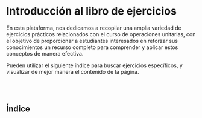 # Introducción al libro de ejercicios

En esta plataforma, nos dedicamos a recopilar una amplia variedad de ejercicios prácticos relacionados con el curso de operaciones unitarias, con el objetivo de proporcionar a estudiantes interesados en reforzar sus conocimientos un recurso completo para comprender y aplicar estos conceptos de manera efectiva.

Pueden utilizar el siguiente índice para buscar ejercicios específicos, y visualizar de mejor manera el contenido de la página.

<br/><br/>

## Índice

```{tableofcontents}
```

<br/><br/>
<br/><br/>
<br/><br/>